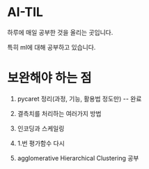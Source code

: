 # AI-TIL


하루에 매일 공부한 것을 올리는 곳입니다.


특히 ml에 대해 공부하고 있습니다.


# 보완해야 하는 점

1. pycaret 정리(과정, 기능, 활용법 정도만) -- 완료

2. 결측치를 처리하는 여러가지 방법

3. 인코딩과 스케일링

4. 1.번 평가함수 다시 

5. agglomerative Hierarchical Clustering 공부

